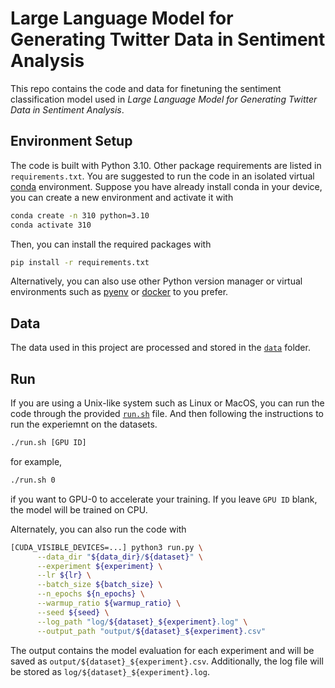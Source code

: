# Large Language Model for Generating Twitter Data in Sentiment Analysis

This repo contains the code and data for finetuning the sentiment classification model used in *Large Language Model for Generating Twitter Data in Sentiment Analysis*.

## Environment Setup
The code is built with Python 3.10.
Other package requirements are listed in `requirements.txt`.
You are suggested to run the code in an isolated virtual [conda](https://www.anaconda.com/) environment.
Suppose you have already install conda in your device, you can create a new environment and activate it with
```bash
conda create -n 310 python=3.10
conda activate 310
```
Then, you can install the required packages with
```bash
pip install -r requirements.txt
```

Alternatively, you can also use other Python version manager or virtual environments such as [pyenv](https://github.com/pyenv/pyenv) or [docker](https://www.docker.com/) to you prefer.


## Data
The data used in this project are processed and stored in the [`data`](./data) folder.


## Run

If you are using a Unix-like system such as Linux or MacOS, you can run the code through the provided [`run.sh`](./run.sh) file. And then following the instructions to run the experiemnt on the datasets.
```bash
./run.sh [GPU ID]
```
for example, 
```bash
./run.sh 0
```
if you want to GPU-0 to accelerate your training.
If you leave `GPU ID` blank, the model will be trained on CPU.


Alternately, you can also run the code with 
```bash
[CUDA_VISIBLE_DEVICES=...] python3 run.py \
      --data_dir "${data_dir}/${dataset}" \
      --experiment ${experiment} \
      --lr ${lr} \
      --batch_size ${batch_size} \
      --n_epochs ${n_epochs} \
      --warmup_ratio ${warmup_ratio} \
      --seed ${seed} \
      --log_path "log/${dataset}_${experiment}.log" \
      --output_path "output/${dataset}_${experiment}.csv"
```

The output contains the model evaluation for each experiment and will be saved as `output/${dataset}_${experiment}.csv`. Additionally, the log file will be stored as `log/${dataset}_${experiment}.log`.